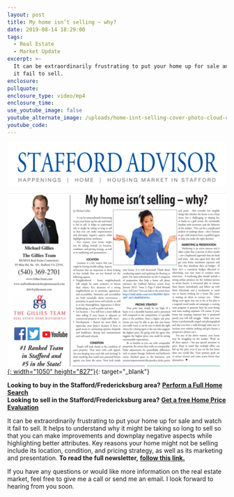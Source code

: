 ```yaml
---
layout: post
title: My home isn’t selling – why?
date: 2019-08-14 18:29:00
tags:
  - Real Estate
  - Market Update
excerpt: >-
  It can be extraordinarily frustrating to put your home up for sale and watch
  it fail to sell.
enclosure:
pullquote:
enclosure_type: video/mp4
enclosure_time:
use_youtube_image: false
youtube_alternate_image: /uploads/home-isnt-selling-cover-photo-cloud-cannon.png
youtube_code:
---
```


![](/uploads/webp-net-resizeimage-15.png)

[![](/uploads/webp-net-resizeimage-7.png){: width="1050" height="827"}](https://indd.adobe.com/view/14be9040-09cd-43bf-bfdf-80e20e768ea9){: target="_blank"}

**Looking to buy in the Stafford/Fredericksburg area?**&nbsp;**<u><a target="_blank" href="https://www.staffordfredericksburghomesearch.com/search/">Perform a Full Home Search</a></u>**<br>**Looking to sell in the Stafford/Fredericksburg area?**&nbsp;<u><strong><a target="_blank" href="https://www.staffordfredericksburghomesearch.com/homevalue/StaffordVA">Get a free Home Price Evaluation</a></strong></u>

It can be extraordinarily frustrating to put your home up for sale and watch it fail to sell. It helps to understand why it might be taking so long to sell so that you can make improvements and downplay negative aspects while highlighting better attributes. Key reasons your home might not be selling include its location, condition, and pricing strategy, as well as its marketing and presentation. **To read the full newsletter,** <u><strong><a target="_blank" href="https://indd.adobe.com/view/14be9040-09cd-43bf-bfdf-80e20e768ea9">follow this link.</a></strong></u>

If you have any questions or would like more information on the real estate market, feel free to give me a call or send me an email. I look forward to hearing from you soon.